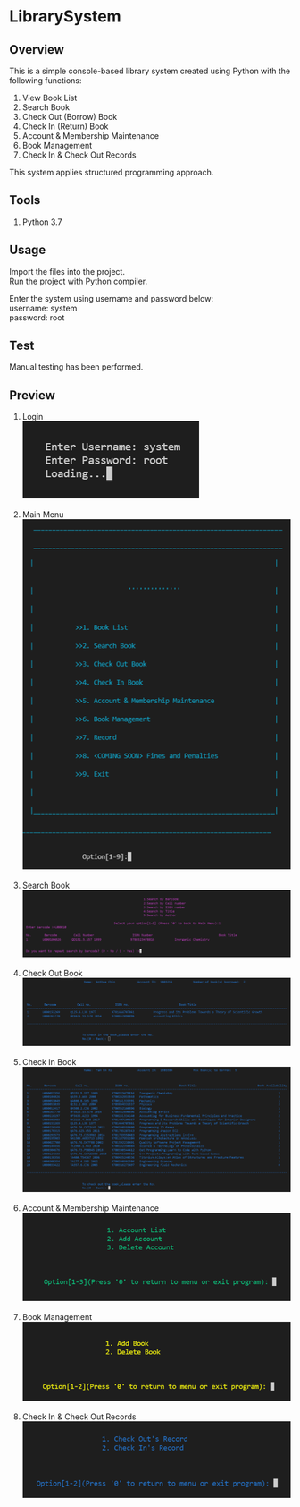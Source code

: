 # LibrarySystem

## Overview
This is a simple console-based library system created using Python with the following functions:
1. View Book List
2. Search Book
3. Check Out (Borrow) Book
4. Check In (Return) Book
5. Account & Membership Maintenance
6. Book Management
7. Check In & Check Out Records

This system applies structured programming approach.

## Tools
1. Python 3.7

## Usage
Import the files into the project.<br>
Run the project with Python compiler.

Enter the system using username and password below:<br>
username: system<br>
password: root

## Test
Manual testing has been performed.

## Preview
1. Login <br> <img src="previews/Login.png"><br><br>
2. Main Menu <br> <img src="previews/MainMenu.png"><br><br>
3. Search Book <br> <img src="previews/SearchBook.png"><br><br>
4. Check Out Book <br> <img src="previews/CheckIn.png"><br><br>
5. Check In Book <br> <img src="previews/CheckOut.png"><br><br>
6. Account & Membership Maintenance <br> <img src="previews/AccountMembershipMaintenance.png"><br><br>
7. Book Management <br> <img src="previews/BookManagement.png"><br><br>
8. Check In & Check Out Records <br> <img src="previews/CheckInOutRecord.png"><br><br>
